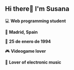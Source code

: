 ## Hi there👋 I'm Susana

:computer: **Web programming student**

:round_pushpin: **Madrid, Spain**

:birthday: **25 de enero de 1994**

:video_game: **Videogame lover**

:musical_note: **Lover of electronic music**

<!--###Vías de contacto
![Website]()-->
